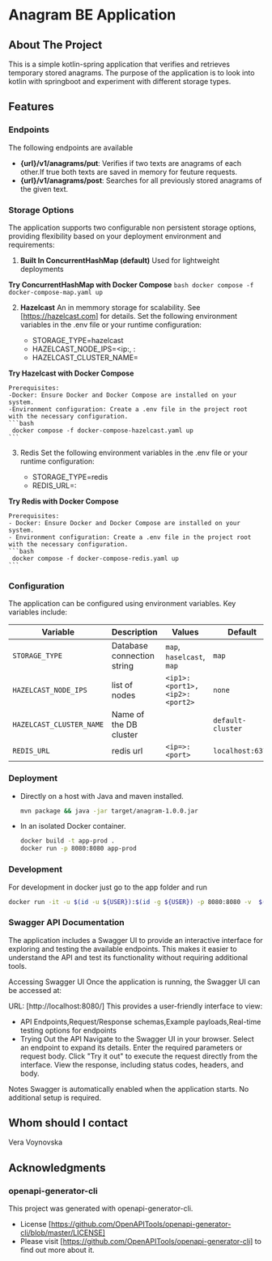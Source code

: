 
# Anagram BE Application

## About The Project
This is a simple kotlin-spring application that verifies and retrieves temporary stored anagrams.
The purpose of the application is to look into kotlin with springboot and experiment with different storage types.
 
## Features

### Endpoints
 The following endpoints are available 
  - **{url}/v1/anagrams/put**: Verifies if two texts are anagrams of each other.If true both texts are saved in memory for feuture requests.
  - **{url}/v1/anagrams/post**: Searches for all previously stored anagrams of the given text.

### Storage Options
The application supports two configurable non persistent storage options, providing flexibility based on your deployment environment and requirements:

1. **Built In ConcurrentHashMap (default)**
   Used for lightweight deployments 

  **Try ConcurrentHashMap with Docker Compose**
    ```bash
     docker compose -f docker-compose-map.yaml up
    ```  

2. **Hazelcast** 
   An in memmory storage for scalability. 
   See [https://hazelcast.com] for details.
   Set the following environment variables in the .env file or your runtime configuration:

    - STORAGE_TYPE=hazelcast
    - HAZELCAST_NODE_IPS=<ip:<port>, <ip>:<port>
    - HAZELCAST_CLUSTER_NAME=<hazelcast-cluster-name>

  **Try Hazelcast with Docker Compose**

    Prerequisites:
    -Docker: Ensure Docker and Docker Compose are installed on your system.
    -Environment configuration: Create a .env file in the project root with the necessary configuration.
    ```bash
     docker compose -f docker-compose-hazelcast.yaml up
    ```   

3. Redis
   Set the following environment variables in the .env file or your runtime configuration:

    - STORAGE_TYPE=redis
    - REDIS_URL=<ip>:<port>

  **Try Redis with Docker Compose**

    Prerequisites:
    - Docker: Ensure Docker and Docker Compose are installed on your system.
    - Environment configuration: Create a .env file in the project root with the necessary configuration.
    ```bash
     docker compose -f docker-compose-redis.yaml up
    ```  

### Configuration
The application can be configured using environment variables. Key variables include:

| Variable                  | Description                   |Values                       | Default          |
|---------------------------|------------------------------------|------------------------|------------------|
| `STORAGE_TYPE`            | Database connection string    |`map`, `haselcast`, `map`    | `map`            |
| `HAZELCAST_NODE_IPS`      | list of nodes                 |`<ip1>:<port1>,<ip2>:<port2>`| `none`           |
| `HAZELCAST_CLUSTER_NAME`  | Name of the DB cluster        |                             | `default-cluster`|
| `REDIS_URL`               | redis url                     |      `<ip=>:<port>`         | `localhost:6379` |

### Deployment 

  - Directly on a host with Java and maven installed.
    ```bash
    mvn package && java -jar target/anagram-1.0.0.jar
    ```

  - In an isolated Docker container.
    ```bash
    docker build -t app-prod .
    docker run -p 8080:8080 app-prod
    ```
 
### Development 

For development in docker just go to the app folder and run
```bash
docker run -it -u $(id -u ${USER}):$(id -g ${USER}) -p 8080:8080 -v  $(pwd):/app maven:3.9.9-eclipse-temurin-21 bash
```

### Swagger API Documentation

The application includes a Swagger UI to provide an interactive interface for exploring and testing the available endpoints. 
This makes it easier to understand the API and test its functionality without requiring additional tools.

Accessing Swagger UI
Once the application is running, the Swagger UI can be accessed at:

URL: [http://localhost:8080/]
This provides a user-friendly interface to view:

- API Endpoints,Request/Response schemas,Example payloads,Real-time testing options for endpoints
- Trying Out the API
    Navigate to the Swagger UI in your browser.
    Select an endpoint to expand its details.
    Enter the required parameters or request body.
    Click "Try it out" to execute the request directly from the interface.
    View the response, including status codes, headers, and body.

Notes
Swagger is automatically enabled when the application starts. No additional setup is required.


## Whom should I contact
Vera Voynovska

## Acknowledgments

### openapi-generator-cli
This project was generated with openapi-generator-cli. 
 - License  [https://github.com/OpenAPITools/openapi-generator-cli/blob/master/LICENSE]
 - Please visit [https://github.com/OpenAPITools/openapi-generator-cli] to find out more about it.



 